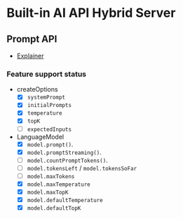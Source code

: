 # Built-in AI API Hybrid Server

## Prompt API
 - [Explainer](https://github.com/webmachinelearning/prompt-api) 

### Feature support status
 - createOptions
    - [x] `systemPrompt`
    - [x] `initialPrompts`
    - [x] `temperature`
    - [x] `topK`
    - [ ] `expectedInputs`
 - LanguageModel
    - [x] `model.prompt()`.
    - [x] `model.promptStreaming()`.
    - [ ] `model.countPromptTokens()`.
    - [ ] `model.tokensLeft` / `model.tokensSoFar`
    - [ ] `model.maxTokens`
    - [x] `model.maxTemperature`
    - [x] `model.maxTopK`
    - [x] `model.defaultTemperature`
    - [x] `model.defaultTopK`
